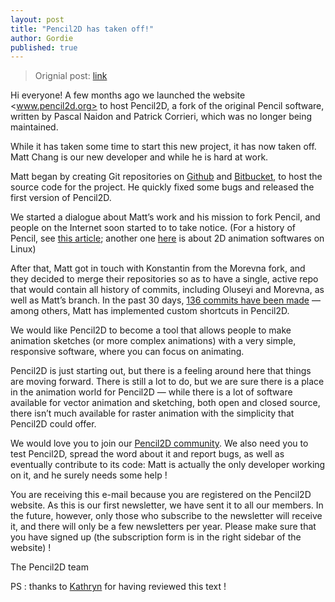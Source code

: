 ```yaml
---
layout: post
title: "Pencil2D has taken off!"
author: Gordie
published: true
---
```


> Orignial post: [link][10]

[10]: https://www.pencil2d.org/2013/07/newsletter-1/

Hi everyone! A few months ago we launched the website <www.pencil2d.org> to host Pencil2D, a fork of the original Pencil software, written by Pascal Naidon and Patrick Corrieri, which was no longer being maintained.

While it has taken some time to start this new project, it has now taken off. Matt Chang is our new developer and while he is hard at work.

Matt began by creating Git repositories on [Github][0] and [Bitbucket][1], to host the source code for the project. He quickly fixed some bugs and released the first version of Pencil2D.

[0]: https://github.com/pencil2d/pencil "Git repo"
[1]: https://bitbucket.org/chchwy/pencil2d "Bitbucket repo"

We started a dialogue about Matt’s work and his mission to fork Pencil, and people on the Internet soon started to to take notice. (For a history of Pencil, see [this article][2]; another one [here][3] is about 2D animation softwares on Linux)

[2]: http://www.lwn.net/Articles/554174/ "Pencil, Pencil, and Pencil"
[3]: http://libregraphicsworld.org/blog/entry/2d-animation-tools-on-linux-the-age-of-revival "Animation tools on Linux"

After that, Matt got in touch with Konstantin from the Morevna fork, and they decided to merge their repositories so as to have a single, active repo that would contain all history of commits, including Oluseyi and Morevna, as well as Matt’s branch. In the past 30 days, [136 commits have been made][4] — among others, Matt has implemented custom shortcuts in Pencil2D.

[4]: https://github.com/pencil2d/pencil/pulse "Pencil2D activities"

We would like Pencil2D to become a tool that allows people to make animation sketches (or more complex animations) with a very simple, responsive software, where you can focus on animating.

Pencil2D is just starting out, but there is a feeling around here that things are moving forward. There is still a lot to do, but we are sure there is a place in the animation world for Pencil2D — while there is a lot of software available for vector animation and sketching, both open and closed source, there isn’t much available for raster animation with the simplicity that Pencil2D could offer.

We would love you to join our [Pencil2D community][5]. We also need you to test Pencil2D, spread the word about it and report bugs, as well as eventually contribute to its code: Matt is actually the only developer working on it, and he surely needs some help !

[5]: http://pencil2d.github.io/community/ "Community"

You are receiving this e-mail because you are registered on the Pencil2D website. As this is our first newsletter, we have sent it to all our members. In the future, however, only those who subscribe to the newsletter will receive it, and there will only be a few newsletters per year. Please make sure that you have signed up (the subscription form is in the right sidebar of the website) !

The Pencil2D team

PS : thanks to [Kathryn][6] for having reviewed this text !

[6]: https://discuss.pencil2d.org/u/perspexsphinx/
